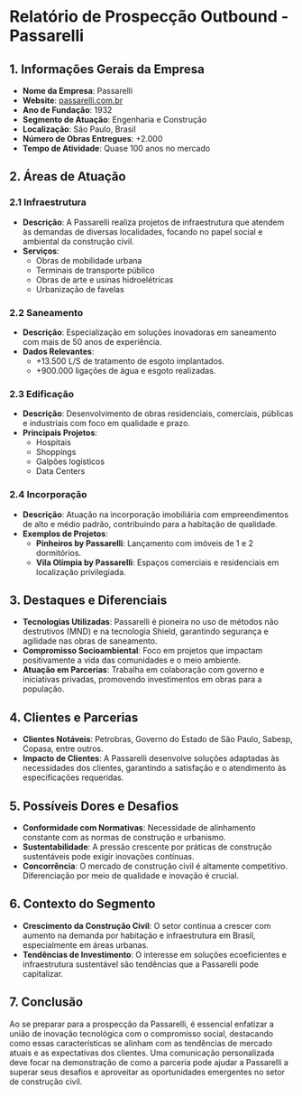 # Relatório de Prospecção Outbound - Passarelli

## 1. Informações Gerais da Empresa
- **Nome da Empresa**: Passarelli
- **Website**: [passarelli.com.br](http://www.passarelli.com.br)
- **Ano de Fundação**: 1932
- **Segmento de Atuação**: Engenharia e Construção
- **Localização**: São Paulo, Brasil
- **Número de Obras Entregues**: +2.000
- **Tempo de Atividade**: Quase 100 anos no mercado

## 2. Áreas de Atuação
### 2.1 Infraestrutura
- **Descrição**: A Passarelli realiza projetos de infraestrutura que atendem às demandas de diversas localidades, focando no papel social e ambiental da construção civil.
- **Serviços**:
  - Obras de mobilidade urbana
  - Terminais de transporte público
  - Obras de arte e usinas hidroelétricas
  - Urbanização de favelas
  
### 2.2 Saneamento
- **Descrição**: Especialização em soluções inovadoras em saneamento com mais de 50 anos de experiência.
- **Dados Relevantes**:
  - +13.500 L/S de tratamento de esgoto implantados.
  - +900.000 ligações de água e esgoto realizadas.
  
### 2.3 Edificação
- **Descrição**: Desenvolvimento de obras residenciais, comerciais, públicas e industriais com foco em qualidade e prazo.
- **Principais Projetos**:
  - Hospitais
  - Shoppings
  - Galpões logísticos
  - Data Centers
  
### 2.4 Incorporação
- **Descrição**: Atuação na incorporação imobiliária com empreendimentos de alto e médio padrão, contribuindo para a habitação de qualidade.
- **Exemplos de Projetos**:
  - **Pinheiros by Passarelli**: Lançamento com imóveis de 1 e 2 dormitórios.
  - **Vila Olímpia by Passarelli**: Espaços comerciais e residenciais em localização privilegiada.

## 3. Destaques e Diferenciais
- **Tecnologias Utilizadas**: Passarelli é pioneira no uso de métodos não destrutivos (MND) e na tecnologia Shield, garantindo segurança e agilidade nas obras de saneamento.
- **Compromisso Socioambiental**: Foco em projetos que impactam positivamente a vida das comunidades e o meio ambiente.
- **Atuação em Parcerias**: Trabalha em colaboração com governo e iniciativas privadas, promovendo investimentos em obras para a população.

## 4. Clientes e Parcerias
- **Clientes Notáveis**: Petrobras, Governo do Estado de São Paulo, Sabesp, Copasa, entre outros.
- **Impacto de Clientes**: A Passarelli desenvolve soluções adaptadas às necessidades dos clientes, garantindo a satisfação e o atendimento às especificações requeridas.

## 5. Possíveis Dores e Desafios
- **Conformidade com Normativas**: Necessidade de alinhamento constante com as normas de construção e urbanismo.
- **Sustentabilidade**: A pressão crescente por práticas de construção sustentáveis pode exigir inovações contínuas.
- **Concorrência**: O mercado de construção civil é altamente competitivo. Diferenciação por meio de qualidade e inovação é crucial.

## 6. Contexto do Segmento
- **Crescimento da Construção Civil**: O setor continua a crescer com aumento na demanda por habitação e infraestrutura em Brasil, especialmente em áreas urbanas.
- **Tendências de Investimento**: O interesse em soluções ecoeficientes e infraestrutura sustentável são tendências que a Passarelli pode capitalizar.

## 7. Conclusão
Ao se preparar para a prospecção da Passarelli, é essencial enfatizar a união de inovação tecnológica com o compromisso social, destacando como essas características se alinham com as tendências de mercado atuais e as expectativas dos clientes. Uma comunicação personalizada deve focar na demonstração de como a parceria pode ajudar a Passarelli a superar seus desafios e aproveitar as oportunidades emergentes no setor de construção civil.